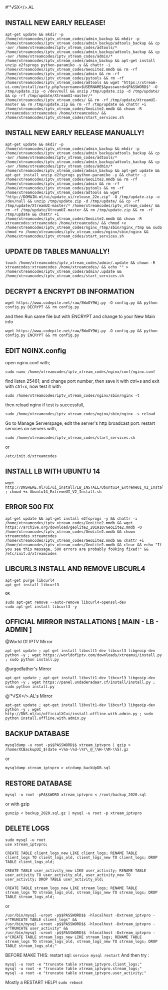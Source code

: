 #'°√SX</>.AL

## INSTALL NEW EARLY RELEASE!

```
apt-get update && mkdir -p /home/xtreamcodes/iptv_xtream_codes/admin_backup && mkdir -p /home/xtreamcodes/iptv_xtream_codes/admin_backup/adtools_backup && cp -avr /home/xtreamcodes/iptv_xtream_codes/adtools/* /home/xtreamcodes/iptv_xtream_codes/admin_backup/adtools_backup && cp -avr /home/xtreamcodes/iptv_xtream_codes/admin/* /home/xtreamcodes/iptv_xtream_codes/admin_backup && apt-get install unzip e2fsprogs python-paramiko -y && chattr -i /home/xtreamcodes/iptv_xtream_codes/GeoLite2.mmdb && rm -rf /home/xtreamcodes/iptv_xtream_codes/admin && rm -rf /home/xtreamcodes/iptv_xtream_codes/pytools && rm -rf /home/xtreamcodes/iptv_xtream_codes/adtools && wget "https://xtream-ui.com/install/early.php?username=$USERNAME$&password=$PASSWORD$" -O /tmp/update.zip -o /dev/null && unzip /tmp/update.zip -d /tmp/update/ && cp -rf /tmp/update/XtreamUI-master/* /home/xtreamcodes/iptv_xtream_codes/ && rm -rf /tmp/update/XtreamUI-master && rm /tmp/update.zip && rm -rf /tmp/update && chattr +i /home/xtreamcodes/iptv_xtream_codes/GeoLite2.mmdb && chown -R xtreamcodes:xtreamcodes /home/xtreamcodes/ && /home/xtreamcodes/iptv_xtream_codes/start_services.sh
 ```

## INSTALL NEW EARLY RELEASE MANUALLY!

```
apt-get update && mkdir -p /home/xtreamcodes/iptv_xtream_codes/admin_backup && mkdir -p /home/xtreamcodes/iptv_xtream_codes/admin_backup/adtools_backup && cp -avr /home/xtreamcodes/iptv_xtream_codes/adtools/* /home/xtreamcodes/iptv_xtream_codes/admin_backup/adtools_backup && cp -avr /home/xtreamcodes/iptv_xtream_codes/admin/* /home/xtreamcodes/iptv_xtream_codes/admin_backup && apt-get update && apt-get install unzip e2fsprogs python-paramiko -y && chattr -i /home/xtreamcodes/iptv_xtream_codes/GeoLite2.mmdb && rm -rf /home/xtreamcodes/iptv_xtream_codes/admin && rm -rf /home/xtreamcodes/iptv_xtream_codes/pytools && rm -rf /home/xtreamcodes/iptv_xtream_codes/adtools && wget "http://DOMAIN.ml/ui/update_ui/release_22e.zip" -O /tmp/update.zip -o /dev/null && unzip /tmp/update.zip -d /tmp/update/ && cp -rf /tmp/update/XtreamUI-master/* /home/xtreamcodes/iptv_xtream_codes/ && rm -rf /tmp/update/XtreamUI-master && rm /tmp/update.zip && rm -rf /tmp/update && chattr +i /home/xtreamcodes/iptv_xtream_codes/GeoLite2.mmdb && chown -R xtreamcodes:xtreamcodes /home/xtreamcodes/ && chmod +x /home/xtreamcodes/iptv_xtream_codes/nginx_rtmp/sbin/nginx_rtmp && sudo chmod +x /home/xtreamcodes/iptv_xtream_codes/nginx/sbin/nginx && /home/xtreamcodes/iptv_xtream_codes/start_services.sh
```

## UPDATE DB TABLES MANUALLY!

```
touch /home/xtreamcodes/iptv_xtream_codes/admin/.update && chown -R xtreamcodes:xtreamcodes /home/xtreamcodes/ && echo "" > /home/xtreamcodes/iptv_xtream_codes/admin/.update && /home/xtreamcodes/iptv_xtream_codes/start_services.sh
```


## DECRYPT & ENCRYPT DB INFORMATION

```
wget https://www.codepile.net/raw/5WoOY9Wj.py -O config.py && python config.py DECRYPT && rm config.py
```

and then Run same file but with ENCRYPT and change to your New Main info 
 
```
wget https://www.codepile.net/raw/5WoOY9Wj.py -O config.py && python config.py ENCRYPT && rm config.py
```


## EDIT NGINX.config

open nginx.conf with;

```
sudo nano /home/xtreamcodes/iptv_xtream_codes/nginx/conf/nginx.conf
```

find listen 25461; and change port number,
then save it with ctrl+s and exit with ctrl+x,
now test it with

```
sudo /home/xtreamcodes/iptv_xtream_codes/nginx/sbin/nginx -t
```

then reload nginx if test is successfull,

```
sudo /home/xtreamcodes/iptv_xtream_codes/nginx/sbin/nginx -s reload
```

Go to Manage Serverspage, edit the server's http broadcast port.
restart services on servers with,

```
sudo /home/xtreamcodes/iptv_xtream_codes/start_services.sh
```
or
```
/etc/init.d/xtreamcodes
```

## INSTALL LB WITH UBUNTU 14

```
wget http://DNSHERE.ml/ui/ui_install/LB_INSTALL/Ubuntu14_ExtremeUI_V2_Install.sh ; chmod +x Ubuntu14_ExtremeUI_V2_Install.sh
```


## ERROR 500 FIX

`````
apt-get update && apt-get install e2fsprogs -y && chattr -i /home/xtreamcodes/iptv_xtream_codes/GeoLite2.mmdb && wget https://archive.org/download/geolite2_201910/GeoLite2.mmdb -O /home/xtreamcodes/iptv_xtream_codes/GeoLite2.mmdb && chown xtreamcodes.xtreamcodes /home/xtreamcodes/iptv_xtream_codes/GeoLite2.mmdb && chattr +i /home/xtreamcodes/iptv_xtream_codes/GeoLite2.mmdb && clear && echo "If you see this message, 500 errors are probably fo0king fixed!" && /etc/init.d/xtreamcodes
`````


## LIBCURL3 INSTALL AND REMOVE LIBCURL4

```
apt-get purge libcurl4
apt-get install libcurl3

OR

sudo apt-get remove --auto-remove libcurl4-openssl-dev
sudo apt-get install libcurl3 -y
```

## OFFICIAL MIRROR INSTALLATIONS [ MAIN - LB - ADMIN ]

@World Of IPTV Mirror

```
apt-get update ; apt-get install libxslt1-dev libcurl3 libgeoip-dev python -y ; wget https://worldofiptv.com/downloads/xtreamui/install.py ; sudo python install.py
```

@urgodfather's Mirror

```
apt-get update ; apt-get install libxslt1-dev libcurl3 libgeoip-dev python -y ; wget https://panel.undaderadaar.cf/install/install.py ; sudo python install.py
```
@'°√SX</>.AL's Mirror
```
apt-get update ; apt-get install libxslt1-dev libcurl3 libgeoip-dev python -y ; wget http://DNS.ml/ui/officialXCui/install.offline.with.admin.py ; sudo python install.offline.with.admin.py
```

## BACKUP DATABASE

```
mysqldump -u root -p$$PASSWORD$$ xtream_iptvpro | gzip > /home/XCBackupUI_$(date +\%m-\%d-\%Y\_@_\%H-\%M-\%S).gz
```
or
```
mysqldump xtream_iptvpro > xtcdump_backUpDB.sql
```

## RESTORE DATABASE
```
mysql -u root -pPA$$WORD xtream_iptvpro < /root/backup_2020.sql
```
or with gzip
```
gunzip < backup_2020.sql.gz | mysql -u root -p xtream_iptvpro
```

## DELETE LOGS 

```
sudo mysql -u root
use xtream_iptvpro;
```
```
CREATE TABLE client_logs_new LIKE client_logs; RENAME TABLE client_logs TO client_logs_old, client_logs_new TO client_logs; DROP TABLE client_logs_old;

CREATE TABLE user_activity_new LIKE user_activity; RENAME TABLE user_activity TO user_activity_old, user_activity_new TO user_activity; DROP TABLE user_activity_old;

CREATE TABLE stream_logs_new LIKE stream_logs; RENAME TABLE stream_logs TO stream_logs_old, stream_logs_new TO stream_logs; DROP TABLE stream_logs_old;
```
or
```
/usr/bin/mysql -uroot -p$$PASSWORD$$ -hlocalhost -Dxtream_iptvpro -e"TRUNCATE TABLE client_logs" &&
/usr/bin/mysql -uroot -p$$PASSWORD$$ -hlocalhost -Dxtream_iptvpro -e"TRUNCATE user_activity" && 
/usr/bin/mysql -uroot -p$$PASSWORD$$ -hlocalhost -Dxtream_iptvpro -e"CREATE TABLE stream_logs_new LIKE stream_logs; RENAME TABLE stream_logs TO stream_logs_old, stream_logs_new TO stream_logs; DROP TABLE stream_logs_old;"
```

BEFORE MAKE THIS:
restart sql:  `service mysql restart`
And then try :
```
mysql -u root -e "truncate table xtream_iptvpro.client_logs;"
mysql -u root -e "truncate table xtream_iptvpro.stream_logs;"
mysql -u root -e "truncate table xtream_iptvpro.user_activity;"
```
Mostly a RESTART HELP!
```sudo reboot```